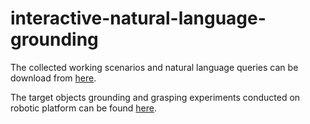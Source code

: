 # interactive-natural-language-grounding
The collected working scenarios and natural language queries can be download from [here](https://drive.google.com/open?id=1k4WgpHTGaYsIE9mMmDgE_kiloWnYSPAr).

The target objects grounding and grasping experiments conducted on robotic platform can be found [here](https://www.youtube.com/watch?v=LcKjEaFhhpY).
